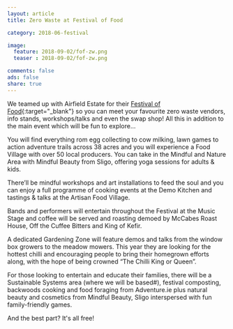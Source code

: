 ```yaml
---
layout: article
title: Zero Waste at Festival of Food

category: 2018-06-festival

image:
  feature: 2018-09-02/fof-zw.png
  teaser : 2018-09-02/fof-zw.png

comments: false
ads: false
share: true
---
```


We teamed up with Airfield Estate for their [Festival of Food](https://www.airfield.ie/festival-of-food/){:target="_blank"} so you can meet your favourite zero waste vendors, info stands, workshops/talks and even the swap shop! All this in addition to the main event which will be fun to explore...

You will find everything rom egg collecting to cow milking, lawn games to action adventure trails across 38 acres and you will experience a Food Village with over 50 local producers. You can take in the Mindful and Nature Area with Mindful Beauty from Sligo, offering yoga sessions for adults & kids.

There’ll be mindful workshops and art installations to feed the soul and you can enjoy a full programme of cooking events at the Demo Kitchen and tastings & talks at the Artisan Food Village.

Bands and performers will entertain throughout the Festival at the Music Stage and coffee will be served and roasting demoed by McCabes Roast House, Off the Cuffee Bitters and King of Kefir.

A dedicated Gardening Zone will feature demos and talks from the window box growers to the meadow mowers. This year they are looking for the hottest chilli and encouraging people to bring their homegrown efforts along, with the hope of being crowned “The Chilli King or Queen”.

For those looking to entertain and educate their families, there will be a Sustainable Systems area (where we will be based#), festival composting, backwoods cooking and food foraging from Adventure.ie plus natural beauty and cosmetics from Mindful Beauty, Sligo interspersed with fun family-friendly games.

And the best part? It's all free!
